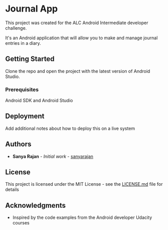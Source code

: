 # Journal App

This project was created for the ALC Android Intermediate developer challenge.

It's an Android application that will allow you to make and manage journal entries in a diary.

## Getting Started

Clone the repo and open the project with the latest version of Android Studio.

### Prerequisites

Android SDK and Android Studio


## Deployment

Add additional notes about how to deploy this on a live system


## Authors

* **Sanya Rajan** - *Initial work* - [sanyarajan](https://github.com/sanyarajan)

## License

This project is licensed under the MIT License - see the [LICENSE.md](LICENSE.md) file for details

## Acknowledgments

* Inspired by the code examples from the Android developer Udacity courses

